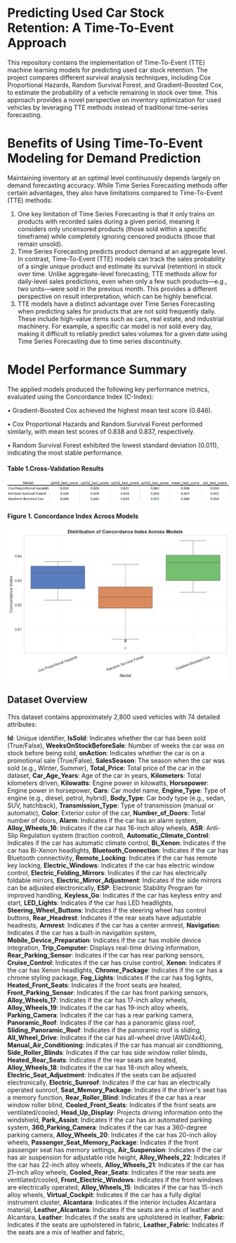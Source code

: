 # Predicting Used Car Stock Retention: A Time-To-Event Approach

This repository contains the implementation of Time-To-Event (TTE) machine learning models for predicting used car stock retention. The project compares different survival analysis techniques, including Cox Proportional Hazards, Random Survival Forest, and Gradient-Boosted Cox, to estimate the probability of a vehicle remaining in stock over time.
This approach provides a novel perspective on inventory optimization for used vehicles by leveraging TTE methods instead of traditional time-series forecasting.

# Benefits of Using Time-To-Event Modeling for Demand Prediction

Maintaining inventory at an optimal level continuously depends largely on demand forecasting accuracy. While Time Series Forecasting methods offer certain advantages, they also have limitations compared to Time-To-Event (TTE) methods:

1. One key limitation of Time Series Forecasting is that it only trains on products with recorded sales during a given period, meaning it considers only uncensored products (those sold within a specific timeframe) while completely ignoring censored products (those that remain unsold). 
2. Time Series Forecasting predicts product demand at an aggregate level. In contrast, Time-To-Event (TTE) models can track the sales probability of a single unique product and estimate its survival (retention) in stock over time. Unlike aggregate-level forecasting, TTE methods allow for daily-level sales predictions, even when only a few such products—e.g., two units—were sold in the previous month. This provides a different perspective on result interpretation, which can be highly beneficial.
3. TTE models have a distinct advantage over Time Series Forecasting when predicting sales for products that are not sold frequently daily. These include high-value items such as cars, real estate, and industrial machinery. For example, a specific car model is not sold every day, making it difficult to reliably predict sales volumes for a given date using Time Series Forecasting due to time series discontinuity.

# Model Performance Summary

The applied models produced the following key performance metrics, evaluated using the Concordance Index (C-Index):

•	Gradient-Boosted Cox achieved the highest mean test score (0.846).

•	Cox Proportional Hazards and Random Survival Forest performed similarly, with mean test scores of 0.838 and 0.837, respectively.

•	Random Survival Forest exhibited the lowest standard deviation (0.011), indicating the most stable performance.

#### **Table 1.Cross-Validation Results**
![Model Performance](https://github.com/machinely79/predicting-used-car-stock-retention/blob/main/images/cv_best_model_results.png)


#### **Figure 1. Concordance Index Across Models** 
![Concordance Index](https://github.com/machinely79/predicting-used-car-stock-retention/blob/main/images/concordance_index_across_models.png)


## Dataset Overview

This dataset contains approximately 2,800 used vehicles with 74 detailed attributes:

   **Id**: Unique identifier,
   **IsSold**: Indicates whether the car has been sold (True/False),
   **WeeksOnStockBeforeSale**: Number of weeks the car was on stock before being sold,
   **onAction**: Indicates whether the car is on a promotional sale (True/False),
   **SalesSeason**: The season when the car was sold (e.g., Winter, Summer),
    **Total_Price**: Total price of the car in the dataset,
    **Car_Age_Years**: Age of the car in years,
    **Kilometers**: Total kilometers driven,
    **Kilowatts**: Engine power in kilowatts,
    **Horsepower**: Engine power in horsepower,
    **Cars**: Car model name,
    **Engine_Type**: Type of engine (e.g., diesel, petrol, hybrid),
    **Body_Type**: Car body type (e.g., sedan, SUV, hatchback),
    **Transmission_Type**: Type of transmission (manual or automatic),
    **Color**: Exterior color of the car,
    **Number_of_Doors**: Total number of doors,
    **Alarm**: Indicates if the car has an alarm system,
    **Alloy_Wheels_16**: Indicates if the car has 16-inch alloy wheels,
    **ASR**: Anti-Slip Regulation system (traction control),
    **Automatic_Climate_Control**: Indicates if the car has automatic climate control,
    **Bi_Xenon**: Indicates if the car has Bi-Xenon headlights,
    **Bluetooth_Connection**: Indicates if the car has Bluetooth connectivity,
    **Remote_Locking**: Indicates if the car has remote key locking,
    **Electric_Windows**: Indicates if the car has electric window control,
    **Electric_Folding_Mirrors**: Indicates if the car has electrically foldable mirrors,
    **Electric_Mirror_Adjustment**: Indicates if the side mirrors can be adjusted electronically,
    **ESP**: Electronic Stability Program for improved handling,
    **Keyless_Go**: Indicates if the car has keyless entry and start,
    **LED_Lights**: Indicates if the car has LED headlights,
    **Steering_Wheel_Buttons**: Indicates if the steering wheel has control buttons,
    **Rear_Headrest**: Indicates if the rear seats have adjustable headrests,
    **Armrest**: Indicates if the car has a center armrest,
    **Navigation**: Indicates if the car has a built-in navigation system,
    **Mobile_Device_Preparation**: Indicates if the car has mobile device integration,
    **Trip_Computer**: Displays real-time driving information,
    **Rear_Parking_Sensor**: Indicates if the car has rear parking sensors,
    **Cruise_Control**: Indicates if the car has cruise control,
    **Xenon**: Indicates if the car has Xenon headlights,
    **Chrome_Package**: Indicates if the car has a chrome styling package,
    **Fog_Lights**: Indicates if the car has fog lights,
    **Heated_Front_Seats**: Indicates if the front seats are heated,
    **Front_Parking_Sensor**: Indicates if the car has front parking sensors,
    **Alloy_Wheels_17**: Indicates if the car has 17-inch alloy wheels,
    **Alloy_Wheels_19**: Indicates if the car has 19-inch alloy wheels,
    **Parking_Camera**: Indicates if the car has a rear parking camera,
    **Panoramic_Roof**: Indicates if the car has a panoramic glass roof,
    **Sliding_Panoramic_Roof**: Indicates if the panoramic roof is sliding,
    **All_Wheel_Drive**: Indicates if the car has all-wheel drive (AWD/4x4),
    **Manual_Air_Conditioning**: Indicates if the car has manual air conditioning,
    **Side_Roller_Blinds**: Indicates if the car has side window roller blinds,
    **Heated_Rear_Seats**: Indicates if the rear seats are heated,
    **Alloy_Wheels_18**: Indicates if the car has 18-inch alloy wheels,
    **Electric_Seat_Adjustment**: Indicates if the seats can be adjusted electronically,
    **Electric_Sunroof**: Indicates if the car has an electrically operated sunroof,
    **Seat_Memory_Package**: Indicates if the driver's seat has a memory function,
    **Rear_Roller_Blind**: Indicates if the car has a rear window roller blind,
    **Cooled_Front_Seats**: Indicates if the front seats are ventilated/cooled,
    **Head_Up_Display**: Projects driving information onto the windshield,
    **Park_Assist**: Indicates if the car has an automated parking system,
    **360_Parking_Camera**: Indicates if the car has a 360-degree parking camera,
    **Alloy_Wheels_20**: Indicates if the car has 20-inch alloy wheels,
    **Passenger_Seat_Memory_Package**: Indicates if the front passenger seat has memory settings,
    **Air_Suspension**: Indicates if the car has air suspension for adjustable ride height,
    **Alloy_Wheels_22**: Indicates if the car has 22-inch alloy wheels,
    **Alloy_Wheels_21**: Indicates if the car has 21-inch alloy wheels,
    **Cooled_Rear_Seats**: Indicates if the rear seats are ventilated/cooled,
    **Front_Electric_Windows**: Indicates if the front windows are electrically operated,
    **Alloy_Wheels_15**: Indicates if the car has 15-inch alloy wheels,
    **Virtual_Cockpit**: Indicates if the car has a fully digital instrument cluster,
    **Alcantara**: Indicates if the interior includes Alcantara material,
    **Leather_Alcantara**: Indicates if the seats are a mix of leather and Alcantara,
    **Leather**: Indicates if the seats are upholstered in leather,
    **Fabric**: Indicates if the seats are upholstered in fabric,
    **Leather_Fabric**: Indicates if the seats are a mix of leather and fabric,

